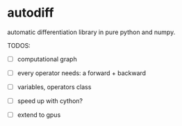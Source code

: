# autodiff

automatic differentiation library in pure python and numpy.

TODOS:

- [ ] computational graph 
- [ ] every operator needs: a forward + backward
- [ ] variables, operators class
- [ ] speed up with cython?
- [ ] extend to gpus




